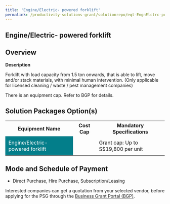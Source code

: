 ```yaml
---
title: 'Engine/Electric- powered forklift'
permalink: /productivity-solutions-grant/solutionrepo/eqt-EngnElctrc-powrd-forklft-Envronmntl-Srvcs
---
```


## Engine/Electric- powered forklift

## Overview

**Description**

Forklift with load capacity from 1.5 ton onwards, that is able to lift, move and/or stack materials, with minimal human intervention. 
(Only applicable for licensed cleaning / waste / pest management companies)

There is an equipment cap. Refer to BGP for details.

## Solution Packages Option(s)

<table>
<tr>
<th><b>Equipment Name</b></th>
<th><b>Cost Cap</b></th>
<th><b>Mandatory Specifications</b></th>
</tr>
<tr>
<td style='padding: 10px; background-color: #037E8A; color: #FFFFFF;'>Engine/Electric- powered forklift</td>
<td style='padding: 10px;'></td>
<td style='padding: 10px;'>Grant cap: Up to S$19,800 per unit</td>
</tr>
</table>

## Mode and Schedule of Payment

 - Direct Purchase, Hire Purchase, Subscription/Leasing

Interested companies can get a quotation from your selected vendor, before applying for the PSG through the <a href='https://www.businessgrants.gov.sg/' target='_blank' rel='noopener'>Business Grant Portal (BGP)</a>.

<script src="/jquery/resize-tables.js"></script>

